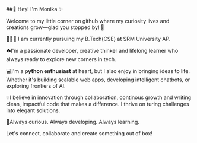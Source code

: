 ##👋 Hey! I'm Monika ✨

Welcome to my little corner on github where my curiosity lives and creations grow—glad you stopped by! 🌟

👩🏻‍💻 I am currently pursuing my B.Tech(CSE) at SRM University AP.

☘️I'm a passionate developer, creative thinker and lifelong learner who always ready to explore new corners in tech.

💻I'm a **python enthusiast** at heart, but I also enjoy in bringing ideas to life. Whether it's building scalable web apps, developing intelligent chatbots, or exploring frontiers of AI.

💡I believe in innovation through collaboration, continous growth and writing clean, impactful code that makes a difference. I thrive on turing challenges into elegant solutions.

🚀Always curious. Always developing. Always learning.

Let's connect, collaborate and create something out of box!

<!--
**monika-3115/monika-3115** is a ✨ _special_ ✨ repository because its `README.md` (this file) appears on your GitHub profile.

Here are some ideas to get you started:

- 🔭 I’m currently working on ...
- 🌱 I’m currently learning ...
- 👯 I’m looking to collaborate on ...
- 🤔 I’m looking for help with ...
- 💬 Ask me about ...
- 📫 How to reach me: ...
- 😄 Pronouns: ...
- ⚡ Fun fact: ...
-->
